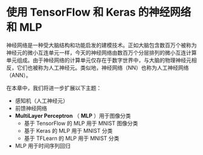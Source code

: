 # 使用 TensorFlow 和 Keras 的神经网络和 MLP

神经网络是一种受大脑结构和功能启发的建模技术。正如大脑包含数百万个被称为神经元的微小互连单元一样，今天的神经网络由数百万个分层排列的微小互连计算单元组成。由于神经网络的计算单元仅存在于数字世界中，与大脑的物理神经元相反，它们也被称为人工神经元。类似地，神经网络（NN）也称为人工神经网络（ANN）。

在本章中，我们将进一步扩展以下主题：

*   感知机（人工神经元）
*   前馈神经网络
*   **MultiLayer Perceptron** （ **MLP** ）用于图像分类
    *   基于 TensorFlow 的 MLP 用于 MNIST 图像分类
    *   基于 Keras 的 MLP 用于 MNIST 分类
    *   基于 TFLearn 的 MLP 用于 MNIST 分类
*   MLP 用于时间序列回归